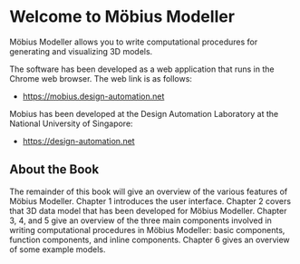 # Welcome to Möbius Modeller

Möbius Modeller allows you to write computational procedures for generating and visualizing 3D models. 

The software has been developed as a web application that runs in the Chrome web browser. The web link is as follows:

* https://mobius.design-automation.net

Mobius has been developed at the Design Automation Laboratory at the National University of Singapore:

* https://design-automation.net

## About the Book

The remainder of this book will give an overview of the various features of Möbius Modeller. Chapter 1 introduces the user interface. Chapter 2 covers that 3D data model that has been developed for Möbius Modeller. Chapter 3, 4, and 5 give an overview of the three main components involved in writing computational procedures in Möbius Modeller: basic components, function components, and inline components. Chapter 6 gives an overview of some example models. 
